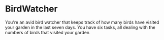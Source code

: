 # BirdWatcher
You're an avid bird watcher that keeps track of how many birds have visited your garden in the last seven days.  You have six tasks, all dealing with the numbers of birds that visited your garden.
